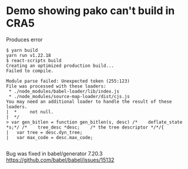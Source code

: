 # Demo showing pako can't build in CRA5

Produces error

```
$ yarn build
yarn run v1.22.18
$ react-scripts build
Creating an optimized production build...
Failed to compile.

Module parse failed: Unexpected token (255:123)
File was processed with these loaders:
 * ./node_modules/babel-loader/lib/index.js
 * ./node_modules/source-map-loader/dist/cjs.js
You may need an additional loader to handle the result of these loaders.
|  *     not null.
|  */
> var gen_bitlen = function gen_bitlen(s, desc) /*    deflate_state *s;*/ /*    tree_desc *desc;    /* the tree descriptor */*/{
|   var tree = desc.dyn_tree;
|   var max_code = desc.max_code;


```


Bug was fixed in babel/generator 7.20.3 https://github.com/babel/babel/issues/15132
